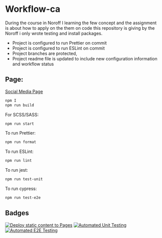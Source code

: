 # Workflow-ca

During the course in Noroff I learning the few concept and the assignment is about how to apply on the them on code this repository is giving by the Noroff i only wrote testing and install packages.

- Project is configured to run Prettier on commit
- Project is configured to run ESLint on commit
- Project branches are protected,
- Project readme file is updated to include new configuration information and workflow status

## Page:

[Social Media Page](https://rohitamdahl.github.io/social-media-client-ca/)

```bash
npm I
npm run build
```

For SCSS/SASS:

```bash
npm run start
```

To run Prettier:

```bash
npm run format
```

To run ESLint:

```bash
npm run lint
```

To run jest:

```bash
npm run test-unit
```

To run cypress:

```bash
npm run test-e2e
```

## Badges

[![Deploy static content to Pages](https://github.com/RohitAmdahl/social-media-client-ca/actions/workflows/pages.yml/badge.svg)](https://github.com/RohitAmdahl/social-media-client-ca/actions/workflows/pages.yml)
[![Automated Unit Testing](https://github.com/RohitAmdahl/social-media-client-ca/actions/workflows/unit-test.yml/badge.svg)](https://github.com/RohitAmdahl/social-media-client-ca/actions/workflows/unit-test.yml)
[![Automated E2E Testing](https://github.com/RohitAmdahl/social-media-client-ca/actions/workflows/Update%20e2e-test.yml/badge.svg)](https://github.com/RohitAmdahl/social-media-client-ca/actions/workflows/Update%20e2e-test.yml)
